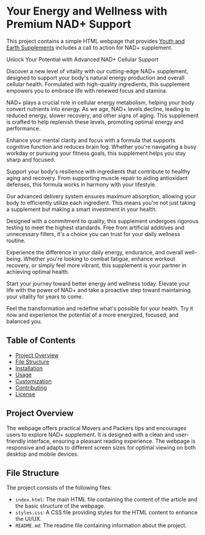 # Your Energy and Wellness with Premium NAD+ Support

This project contains a simple HTML webpage that provides <a href=https://youthandearth.com/>Youth and Earth Supplements</a> includes a call to action for NAD+ supplement.

Unlock Your Potential with Advanced NAD+ Cellular Support

Discover a new level of vitality with our cutting-edge NAD+ supplement, designed to support your body's natural energy production and overall cellular health. Formulated with high-quality ingredients, this supplement empowers you to embrace life with renewed focus and stamina.

NAD+ plays a crucial role in cellular energy metabolism, helping your body convert nutrients into energy. As we age, NAD+ levels decline, leading to reduced energy, slower recovery, and other signs of aging. This supplement is crafted to help replenish these levels, promoting optimal energy and performance.

Enhance your mental clarity and focus with a formula that supports cognitive function and reduces brain fog. Whether you're navigating a busy workday or pursuing your fitness goals, this supplement helps you stay sharp and focused.

Support your body's resilience with ingredients that contribute to healthy aging and recovery. From supporting muscle repair to aiding antioxidant defenses, this formula works in harmony with your lifestyle.

Our advanced delivery system ensures maximum absorption, allowing your body to efficiently utilize each ingredient. This means you're not just taking a supplement but making a smart investment in your health.

Designed with a commitment to quality, this supplement undergoes rigorous testing to meet the highest standards. Free from artificial additives and unnecessary fillers, it's a choice you can trust for your daily wellness routine.

Experience the difference in your daily energy, endurance, and overall well-being. Whether you're looking to combat fatigue, enhance workout recovery, or simply feel more vibrant, this supplement is your partner in achieving optimal health.

Start your journey toward better energy and wellness today. Elevate your life with the power of NAD+ and take a proactive step toward maintaining your vitality for years to come.

Feel the transformation and redefine what's possible for your health. Try it now and experience the potential of a more energized, focused, and balanced you.

## Table of Contents

- [Project Overview](#project-overview)
- [File Structure](#file-structure)
- [Installation](#installation)
- [Usage](#usage)
- [Customization](#customization)
- [Contributing](#contributing)
- [License](#license)

## Project Overview

The webpage offers practical Movers and Packers tips and encourages users to explore NAD+ supplement. It is designed with a clean and user-friendly interface, ensuring a pleasant reading experience. The webpage is responsive and adapts to different screen sizes for optimal viewing on both desktop and mobile devices.

## File Structure

The project consists of the following files:


- `index.html`: The main HTML file containing the content of the article and the basic structure of the webpage.
- `styles.css`: A CSS file providing styles for the HTML content to enhance the UI/UX.
- `README.md`: The readme file containing information about the project.
